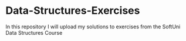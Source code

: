 # Data-Structures-Exercises
In this repository I will upload my solutions to exercises from the SoftUni Data Structures Course
